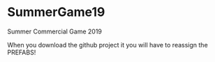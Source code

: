 # SummerGame19
Summer Commercial Game 2019


When you download the github project it you will have to reassign the PREFABS! 


